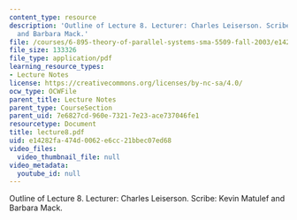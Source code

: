 ```yaml
---
content_type: resource
description: 'Outline of Lecture 8. Lecturer: Charles Leiserson. Scribe: Kevin Matulef
  and Barbara Mack.'
file: /courses/6-895-theory-of-parallel-systems-sma-5509-fall-2003/e14282fa474d0062e6cc21bbec07ed68_lecture8.pdf
file_size: 133326
file_type: application/pdf
learning_resource_types:
- Lecture Notes
license: https://creativecommons.org/licenses/by-nc-sa/4.0/
ocw_type: OCWFile
parent_title: Lecture Notes
parent_type: CourseSection
parent_uid: 7e6827cd-960e-7321-7e23-ace737046fe1
resourcetype: Document
title: lecture8.pdf
uid: e14282fa-474d-0062-e6cc-21bbec07ed68
video_files:
  video_thumbnail_file: null
video_metadata:
  youtube_id: null
---
```

Outline of Lecture 8. Lecturer: Charles Leiserson. Scribe: Kevin Matulef and Barbara Mack.